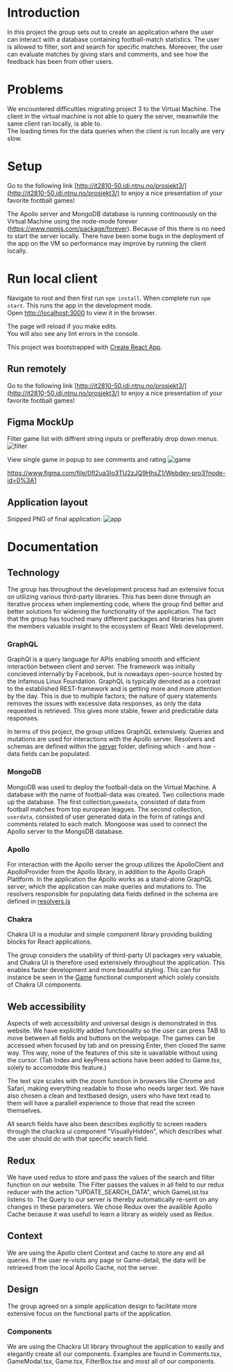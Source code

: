# Introduction

In this project the group sets out to create an application where the user can interact with a database containing football-match statistics. The user is allowed to filter, sort and search for specific matches. Moreover, the user can evaluate matches by giving stars and comments, and see how the feedback has been from other users.

# Problems

We encountered difficulties migrating project 3 to the Virtual Machine. The client in the virtual machine is not able to query the server, meanwhile the same client ran locally, is able to.   
The loading times for the data queries when the client is run locally are very slow.

# Setup

Go to the following link [http://it2810-50.idi.ntnu.no/prosjekt3/](http://it2810-50.idi.ntnu.no/prosjekt3/) to enjoy a nice presentation of your favorite football games!

The Apollo server and MongoDB database is running continuously on the Virtual Machine using the node-mode forever (https://www.npmjs.com/package/forever). Because of this there is no need to start the server locally. There have been some bugs in the deployment of the app on the VM so performance may improve by running the client locally.

# Run local client

Navigate to root and then first run `npm install`. When complete run `npm start`. This runs the app in the development mode.\
Open [http://localhost:3000](http://localhost:3000) to view it in the browser.

The page will reload if you make edits.\
You will also see any lint errors in the console.

This project was bootstrapped with [Create React App](https://github.com/facebook/create-react-app).

## Run remotely

Go to the following link [http://it2810-50.idi.ntnu.no/prosjekt3/](http://it2810-50.idi.ntnu.no/prosjekt3/) to enjoy a nice presentation of your favorite football games!

## Figma MockUp

Filter game list with diffrent string inputs or prefferably drop down menus.
![filter](resources/filter.png "Filter game list")

View single game in popup to see comments and rating
![game](resources/game.png "Single game view")

https://www.figma.com/file/0fI2ua3Io3TU2zJQ9HhsZ1/Webdev-pro3?node-id=0%3A1

## Application layout

Snipped PNG of final application:
![app](resources/app.PNG "Application")

# Documentation

## Technology

The group has throughout the development process had an extensive focus on utilizing various third-party libraries. This has been done through an iterative process when implementing code, where the group find better and better solutions for widening the functionality of the application. The fact that the group has touched many different packages and libraries has given the members valuable insight to the ecosystem of React Web development.

### GraphQL

GraphQl is a query language for APIs enabling smooth and efficient interaction between client and server. The framework was initially concieved internally by Facebook, but is nowadays open-source hosted by the infamous Linux Foundation. GraphQL is typically denoted as a contrast to the established REST-framework and is getting more and more attention by the day. This is due to multiple factors; the nature of query statements removes the issues with excessive data responses, as only the data requested is retrieved. This gives more stable, fewer and predictable data responses.

In terms of this project, the group utilizes GraphQL extensively. Queries and mutations are used for interactions with the Apollo server. Resolvers and schemas are defined within the [server](./server) folder, defining which - and how - data fields can be populated.

### MongoDB

MongoDB was used to deploy the football-data on the Virtual Machine. A database with the name of football-data was created. Two collections made up the database. The first collection,`gamedata`, consisted of data from football matches from top european leagues. The second collection, `userdata`, consisted of user generated data in the form of ratings and comments related to each match. Mongoose was used to connect the Apollo server to the MongoDB database.

### Apollo

For interaction with the Apollo server the group utilizes the ApolloClient and ApolloProvider from the Apollo library, in addition to the Apollo Graph Plattform.
In the application the Apollo works as a stand-alone GraphQL server, which the application can make queries and mutations to. The resolvers responsible for populating data fields defined in the schema are defined in [resolvers.js](./server/resolvers.js)

### Chakra

Chakra UI is a modular and simple component library providing building blocks for React applications.

The group considers the usability of third-party UI packages very valuable, and Chakra UI is therefore used extensively throughout the application. This enables faster development and more beautiful styling. This can for instance be seen in the [Game](./src/components/gameComponents/Game.tsx) functional component which solely consists of Chakra UI components.

## Web accessibility

Aspects of web accessibility and universal design is demonstrated in this website.
We have explicitly added functionality so the user can press TAB to move between all fields and buttons on the webpage.
The games can be accessed when focused by tab and on pressing Enter, then closed the same way.
This way, none of the features of this site is uavailable without using the cursor.
(Tab Index and keyPress actions have been added to Game.tsx, solely to accomodate this feature.)

The text size scales with the zoom function in browsers like Chrome and Safari, making everything readable to those who needs larger text.
We have also chosen a clean and textbased design, users who have text read to them will have a parallell experience to those that read the screen themselves.

All search fields have also been describes explicitly to screen readers through the chackra ui component "VisuallyHidden", which describes what the user should do with that specific search field.

## Redux

We have used redux to store and pass the values of the search and filter function on our website.
The Filter passes the values in all field to our redux reducer with the action "UPDATE_SEARCH_DATA", which GameList.tsx listens to. The Query to our server is thereby automatically re-sent on any changes in these parameters.
We chose Redux over the availible Apollo Cache because it was usefull to learn a library as widely used as Redux.

## Context

We are using the Apollo client Context and cache to store any and all queries. If the user re-visits any page or Game-detail, the data will be retrieved from the local Apollo Cache, not the server.

## Design

The group agreed on a simple application design to facilitate more extensive focus on the functional parts of the application.

### Components

We are using the Chackra UI library throughout the application to easily and elegantly create all our components.
Examples are found in Comments.tsx, GameModal.tsx, Game.tsx, FilterBox.tsx and most all of our components.
